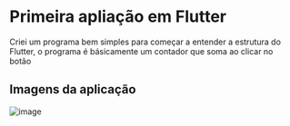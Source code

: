 # Primeira apliação em Flutter

Criei um programa bem simples para começar a entender a estrutura do Flutter, o programa é básicamente um contador que soma ao clicar no botão 

## Imagens da aplicação

![image](https://github.com/IGDSCI/CONTADOR-FLUTTER/assets/114839208/fb1d6195-d7da-441b-90aa-bd13248332cc)

